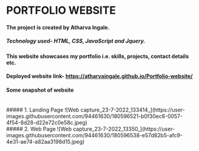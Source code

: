 # PORTFOLIO WEBSITE
#### The project is created by Atharva Ingale.
##### Technology used- HTML, CSS, JavaScript and Jquery.
#### This website showcases my portfolio i.e. skills, projects, contact details etc.
#### Deployed website link- https://atharvaingale.github.io/Portfolio-website/
#### Some snapshot of website
<br>
##### 1. Landing Page
![Web capture_23-7-2022_133414_](https://user-images.githubusercontent.com/94461630/180596521-b0f30ec6-0057-4f54-8d28-d22e72c0e58c.jpeg)
<br>
##### 2. Web Page
![Web capture_23-7-2022_13350_](https://user-images.githubusercontent.com/94461630/180596538-e57d82b5-afc9-4e31-ae74-a82aa3198d15.jpeg)
